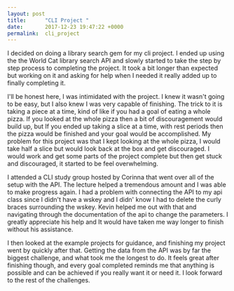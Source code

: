 ```yaml
---
layout: post
title:      "CLI Project "
date:       2017-12-23 19:47:22 +0000
permalink:  cli_project
---
```



I decided on doing a library search gem for my cli project. I ended up using the the World Cat library search API and slowly started to take the step by step process to completing the project. It took a bit longer than expected but working on it and asking for help when I needed it really added up to finally completing it.

I'll be honest here, I was intimidated with the project. I knew it wasn't going to be easy, but I also knew I was very capable of finishing. The trick to it is taking a piece at a time, kind of like if you had a goal of eating a whole pizza. If you looked at the whole pizza then a bit of discouragement would build up, but If you ended up taking a slice at a time, with rest periods then the pizza would be finished and your goal would be accomplished. My problem for this project was that I kept looking at the whole pizza, I would take half a slice but would look back at the box and get discouraged. I would work and get some parts of the project complete but then get stuck and discouraged, it started to be feel overwhelming.

I attended a CLI study group hosted by Corinna that went over all of the setup with the API. The lecture helped a tremendous amount and I was able to make progress again. I had a problem with connecting the API to my api class since I didn't have a wskey and I didn' know I had to delete the curly braces surrounding the wskey. Kevin helped me out with that and navigating through the documentation of the api to change the parameters. I greatly appreciate his help and It would have taken me way longer to finish without his assistance.

I then looked at the example projects for guidance, and finishing my project went by quickly after that. Getting the data from the API was by far the biggest challenge, and what took me the longest to do. It feels great after finishing though, and every goal completed reminds me that anything is possible and can be achieved if you really want it or need it. I look forward to the rest of the challenges.  






